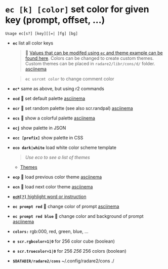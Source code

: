 <!-- TITLE: ec -->

#  **`ec [k] [color]`** set color for given key (prompt, offset, ...)


```text
Usage ec[s?] [key][[=| ]fg] [bg]
```


- **`ec`** list all color keys
	> 🚀 [Values that can be modifed using `ec` and theme example can be found here](/options/e/ec/ec-values). Colors can be changed to create custom themes. Custom themes can be placed in `radare2/libr/cons/d/` folder. [asciinema](https://asciinema.org/a/eVDMKMAvyXYJcWwJyym1BlI5O)
	
	> `ec usrcmt color` to change comment color
- **`ec*`** same as above, but using r2 commands
- **`ecd`** 🚀 set default palette [asciinema](https://asciinema.org/a/ZAJTa5eO2ppMdqNwluzLXqVJY)
- **`ecr`** 🚀 set random palette (see also scr.randpal) [asciinema](https://asciinema.org/a/8mHk3kVjzpZ1Ighs9BIiqf5AX)
- **`ecs`** 🚀 show a colorful palette [asciinema](https://asciinema.org/a/iUiw2j81mdmlaijEpAH4ewOI8)
- **`ecj`** show palette in JSON
- **`ecc [prefix]`** show palette in CSS
- **`eco dark|white`** load white color scheme template
  > _Use eco to see a list of themes_

    - [Themes](/home/themes)

- **`ecp`** 🚀 load previous color theme [asciinema](https://asciinema.org/a/L3Dy3KOAuPpXJr7PrqYqOj0oq)
- **`ecn`** 🚀 load next color theme [asciinema](https://asciinema.org/a/L3Dy3KOAuPpXJr7PrqYqOj0oq)

- [ **`ecH[?]`** highlight word or instruction](/options/e/ec/ec_cap_h)

- **`ec prompt red`** 🚀 change color of prompt [asciinema](https://asciinema.org/a/mYzg8U4nuoX4oyQw6rVlndW8v)
- **`ec prompt red blue`** 🚀 change color and background of prompt [asciinema](https://asciinema.org/a/mYzg8U4nuoX4oyQw6rVlndW8v)
- **`colors:`** rgb:000, red, green, blue, ...
- **`e scr.rgbcolor=1|0`** for 256 color cube (boolean)
- **`e scr.truecolor=1|0`** for 256 _256_ 256 colors (boolean)
- **`$DATADIR/radare2/cons`** ~/.config/radare2/cons ./

<p hidden>ec ec* ecd ecr ecs ecj ecc eco ecp ecn ecH usrcmt</p>
